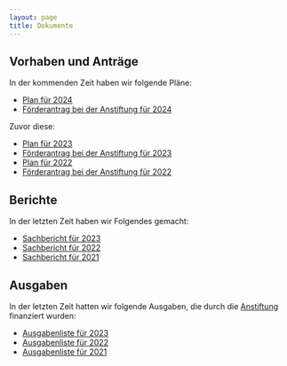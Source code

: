 ```yaml
---
layout: page
title: Dokumente
---
```


## Vorhaben und Anträge
In der kommenden Zeit haben wir folgende Pläne:

- [Plan für 2024](Anträge/plan_2024.pdf)
- [Förderantrag bei der Anstiftung für 2024](Anträge/proposal_2024_public.pdf)

Zuvor diese:

- [Plan für 2023](Anträge/plan_2023.pdf)
- [Förderantrag bei der Anstiftung für 2023](Anträge/antrag_2023_public.pdf)
- [Plan für 2022](Anträge/plan.pdf)
- [Förderantrag bei der Anstiftung für 2022](Anträge/antrag_2022_public.pdf)

## Berichte

In der letzten Zeit haben wir Folgendes gemacht:

- [Sachbericht für 2023](Berichte/Sachbericht_2023_public.pdf)
- [Sachbericht für 2022](Berichte/Sachbericht_2022_public.pdf)
- [Sachbericht für 2021](Berichte/Sachbericht_2021_public.pdf)

## Ausgaben

In der letzten Zeit hatten wir folgende Ausgaben, die durch die [Anstiftung](https://anstiftung.de/) finanziert wurden:

- [Ausgabenliste für 2023](Ausgaben/Ausgaben_wiLi_2023_public.pdf)
- [Ausgabenliste für 2022](Ausgaben/Ausgaben_wiLi_2022_public.pdf)
- [Ausgabenliste für 2021](Ausgaben/Ausgaben_wiLi_2021_public.pdf)

